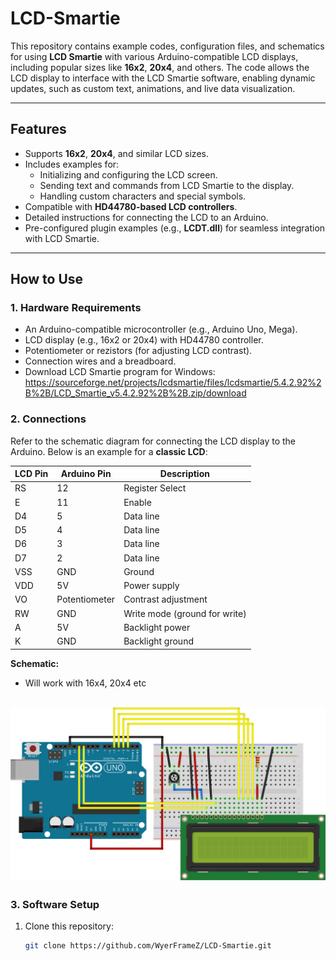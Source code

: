 # LCD-Smartie

This repository contains example codes, configuration files, and schematics for using **LCD Smartie** with various Arduino-compatible LCD displays, including popular sizes like **16x2**, **20x4**, and others. The code allows the LCD display to interface with the LCD Smartie software, enabling dynamic updates, such as custom text, animations, and live data visualization.

---

## Features
- Supports **16x2**, **20x4**, and similar LCD sizes.
- Includes examples for:
  - Initializing and configuring the LCD screen.
  - Sending text and commands from LCD Smartie to the display.
  - Handling custom characters and special symbols.
- Compatible with **HD44780-based LCD controllers**.
- Detailed instructions for connecting the LCD to an Arduino.
- Pre-configured plugin examples (e.g., **LCDT.dll**) for seamless integration with LCD Smartie.

---

## How to Use

### 1. **Hardware Requirements**
- An Arduino-compatible microcontroller (e.g., Arduino Uno, Mega).
- LCD display (e.g., 16x2 or 20x4) with HD44780 controller.
- Potentiometer or rezistors (for adjusting LCD contrast).
- Connection wires and a breadboard.
- Download LCD Smartie program for Windows: https://sourceforge.net/projects/lcdsmartie/files/lcdsmartie/5.4.2.92%2B%2B/LCD_Smartie_v5.4.2.92%2B%2B.zip/download

### 2. **Connections**
Refer to the schematic diagram for connecting the LCD display to the Arduino. Below is an example for a **classic LCD**:

| LCD Pin | Arduino Pin | Description                   |
|---------|-------------|-------------------------------|
| RS      | 12          | Register Select              |
| E       | 11          | Enable                       |
| D4      | 5           | Data line                    |
| D5      | 4           | Data line                    |
| D6      | 3           | Data line                    |
| D7      | 2           | Data line                    |
| VSS     | GND         | Ground                       |
| VDD     | 5V          | Power supply                 |
| VO      | Potentiometer | Contrast adjustment          |
| RW      | GND         | Write mode (ground for write) |
| A       | 5V          | Backlight power              |
| K       | GND         | Backlight ground             |

**Schematic:**
- Will work with 16x4, 20x4 etc

![Forge Logo](img/uno.png)
---

### 3. **Software Setup**
1. Clone this repository:
   ```bash
   git clone https://github.com/WyerFrameZ/LCD-Smartie.git

